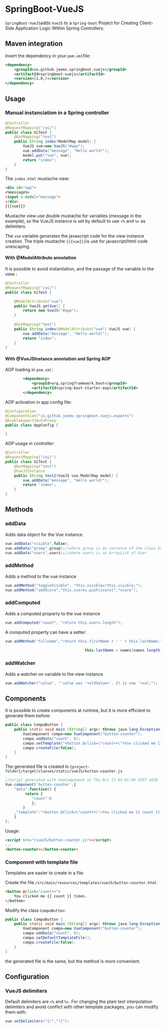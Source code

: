 # SpringBoot-VueJS 
`SpringBoot-VueJS`adds `VueJS` to a `Spring-boot` Project for Creating Client-Side Application Logic Within Spring Controllers.
## Maven integration
Insert the dependency in your `pom.xml`file:
```xml
<dependency>
    <groupId>io.github.jeemv.springboot.vuejs</groupId>
    <artifactId>springboot-vuejs</artifactId>
    <version>[1.0,)</version>
</dependency>
```
## Usage

### Manual instanciation in a Spring controller
```java
@Controller
@RequestMapping("/ui/")
public class UiTest {
	@GetMapping("test")
	public String index(ModelMap model) {
		VueJS vue=new VueJS("#app");
		vue.addData("message", "Hello world!");
		model.put("vue", vue);
		return "index";
	}
}
```

The `index.html` mustache view:
```html
<div id="app">
<%message%>
<input v-model="message">
</div>
{{{vue}}}
```

Mustache view use double mustache for variables (message in the example), so the VueJS instance is set by default to use `<%` and `%>` as delimiters.

The `vue` variable generates the javascript code for the view instance creation. The triple mustache `{{{vue}}}`is use for javascript/html code unescaping.


#### With @ModelAttribute annotation

It is possible to avoid instantiation, and the passage of the variable to the view :

```java
@Controller
@RequestMapping("/ui/")
public class UiTest {

	@ModelAttribute("vue")
	public VueJS getVue() {
		return new VueJS("#app");
	}
	
	@GetMapping("test")
	public String index(@ModelAttribute("vue") VueJS vue) {
		vue.addData("message", "Hello world!");
		return "index";
	}
}
```

#### With @VueJSInstance annotation and Spring AOP

AOP loading in `pom.xml`:
```xml
	    <dependency>
	        <groupId>org.springframework.boot</groupId>
	        <artifactId>spring-boot-starter-aop</artifactId>
	    </dependency>
```
AOP activation in app config file:
```java
@Configuration
@ComponentScan("io.github.jeemv.springboot.vuejs.aspects")
@EnableAspectJAutoProxy
public class AppConfig {

}
```
AOP usage in controller:
```java
@Controller
@RequestMapping("/ui/")
public class UiTest {
	@GetMapping("test")
	@VueJSInstance
	public String test2(VueJS vue,ModelMap model) {
		vue.addData("message", "Hello world!");
		return "index";
	}
}
```

## Methods
### addData
Adds data object for the Vue instance.
```java
vue.addData("visible",false);
vue.addData("group",group);//where group is an instance of the class Group
vue.addData("users",users);//where users is an ArrayList of User
```
### addMethod
Adds a method to the vue instance
```java
vue.addMethod("toggleVisible", "this.visible=!this.visible;");
vue.addMethod("addScore","this.scores.push(score)","score");
```

### addComputed
Adds a computed property to the vue instance

```java
vue.addComputed("count", "return this.users.length");
```

A computed property can have a setter:

```java
vue.addMethod("fullname","return this.firstName + ' ' + this.lastName;","var names = newValue.split(' ');
                                                                        this.firstName = names[0];
									this.lastName = names[names.length - 1];");
```

### addWatcher
Adds a watcher on variable to the view instance

```java
vue.addWatcher("value", "'value was '+oldValue+'. It is now '+val;");
```

## Components
It is possible to create components at runtime, but it is more efficient to generate them before:

```java
public class CompoButton {
	public static void main (String[] args) throws java.lang.Exception  {
		VueComponent compo=new VueComponent("button-counter");
		compo.addData("count", 0);
		compo.setTemplate("<button @click=\"count++\">You clicked me {{ count }} times.</button>");
		compo.createFile(false);
	}
}
```
The generated file is created in `{project-folder}/target/classes/static/vueJS/button-counter.js`

```javascript
//Script generated with VueComponent at Thu Oct 11 03:01:09 CEST 2018
Vue.component('button-counter',{
	"data":function() {
		 return {
			"count":0
			};
		}
	,"template":"<button @click=\"count++\">You clicked me {{ count }} times.</button>"
	}
);
```
Usage:

```html
<script src="/vueJS/button-counter.js"></script>
...
<button-counter></button-counter>
```
### Component with template file
Templates are easier to create in a file:

Create the file `/src/main/resources/templates/vueJS/button-counter.html`
```html
<button @click="count++">
	You clicked me {{ count }} times.
</button>
```
Modify the class `CompoButton`:
```java
public class CompoButton {
	public static void main (String[] args) throws java.lang.Exception  {
		VueComponent compo=new VueComponent("button-counter");
		compo.addData("count", 0);
		compo.setDefaultTemplateFile();
		compo.createFile(false);
	}
}
```
the generated file is the same, but the method is more convenient.

## Configuration
### VueJS delimiters
Default delimiters are `<%` and `%>`.
For changing the plain text interpolation delimiters and avoid conflict with other template packages, you can modify them with:
```java
vue.setDelimiters("{!","!}");
```
